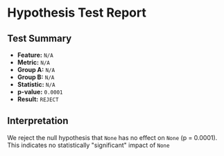 # Hypothesis Test Report

## Test Summary

- **Feature:** `N/A`
- **Metric:** `N/A`
- **Group A:** `N/A`
- **Group B:** `N/A`
- **Statistic:** `N/A`
- **p-value:** `0.0001`
- **Result:** `REJECT`

## Interpretation

We reject the null hypothesis that `None` has no effect on `None` (p = 0.0001). This indicates no statistically "significant" impact of `None`
